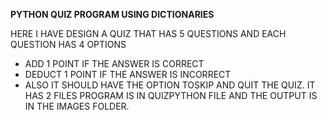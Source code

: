 **PYTHON QUIZ PROGRAM USING DICTIONARIES**

HERE I HAVE DESIGN A QUIZ THAT HAS 5 QUESTIONS AND EACH QUESTION HAS 4 OPTIONS 
 * ADD 1 POINT IF THE ANSWER IS CORRECT
 * DEDUCT 1 POINT IF THE ANSWER IS INCORRECT
 * ALSO IT SHOULD HAVE THE OPTION TOSKIP AND QUIT THE QUIZ.
IT HAS 2 FILES PROGRAM IS IN QUIZPYTHON FILE AND THE OUTPUT IS IN THE IMAGES FOLDER.
